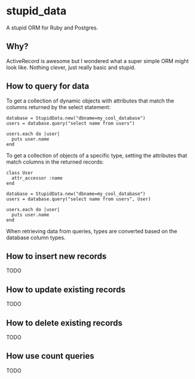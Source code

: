 stupid_data
===========

A stupid ORM for Ruby and Postgres. 

Why?
----

ActiveRecord is awesome but I wondered what a super simple ORM might look like. Nothing clever, just really basic and stupid.

How to query for data
---------------------

To get a collection of dynamic objects with attributes that match the columns returned by the select statement:

```
database = StupidData.new("dbname=my_cool_database")
users = database.query("select name from users")

users.each do |user|
  puts user.name
end
```

To get a collection of objects of a specific type, setting the attributes that match columns in the returned records:

```
class User
  attr_accessor :name
end

database = StupidData.new("dbname=my_cool_database")
users = database.query("select name from users", User)

users.each do |user|
  puts user.name
end
```

When retrieving data from queries, types are converted based on the database column types.

How to insert new records
-------------------------

TODO

How to update existing records
------------------------------

TODO

How to delete existing records
------------------------------

TODO

How use count queries
---------------------

TODO
